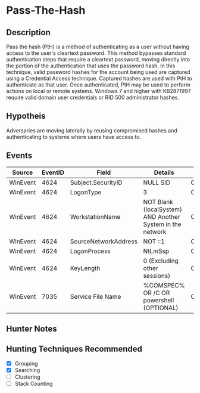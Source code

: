 # Pass-The-Hash
## Description
Pass the hash (PtH) is a method of authenticating as a user without having access to the user's cleartext password. This method bypasses standard authentication steps that require a cleartext password, moving directly into the portion of the authentication that uses the password hash. In this technique, valid password hashes for the account being used are captured using a Credential Access technique. Captured hashes are used with PtH to authenticate as that user. Once authenticated, PtH may be used to perform actions on local or remote systems.
Windows 7 and higher with KB2871997 require valid domain user credentials or RID 500 administrator hashes.

## Hypotheis
Adversaries are moving laterally by reusing compromised hashes and authenticating to systems where users have access to. 

## Events

| Source | EventID | Field | Details | Reference | 
|--------|---------|-------|---------|-----------| 
| WinEvent | 4624 | Subject.SecurityID | NULL SID | Cyb3rWard0g |
| WinEvent | 4624 | LogonType | 3 | Cyb3rWard0g |
| WinEvent | 4624 | WorkstationName | NOT Blank (localSystem) AND Another System in the network | Cyb3rWard0g |
| WinEvent | 4624 | SourceNetworkAddress | NOT ::1 | Cyb3rWard0g |
| WinEvent | 4624 | LogonProcess | NtLmSsp | Cyb3rWard0g |
| WinEvent | 4624 | KeyLength | 0 (Excluding other sessions) | Cyb3rWard0g |
| WinEvent | 7035 | Service File Name | %COMSPEC% OR /C OR powershell (OPTIONAL) | Cyb3rWard0g |


## Hunter Notes


## Hunting Techniques Recommended

- [x] Grouping
- [x] Searching
- [ ] Clustering
- [ ] Stack Counting
